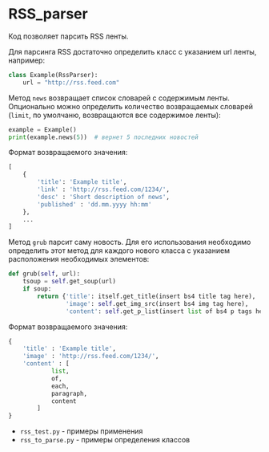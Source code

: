 # RSS_parser

Код позволяет парсить RSS ленты.

Для парсинга RSS достаточно определить класс с указанием url ленты, например:

```python
class Example(RssParser):
    url = "http://rss.feed.com"
```

Метод `news` возвращает список словарей с содержимым ленты. Опционально можно
определить количество возвращаемых словарей (`limit`, по умолчаню, возвращаются
все содержимое ленты):

```python
example = Example()
print(example.news(5))  # вернет 5 последних новостей
```

Формат возвращаемого значения:

```python
[
    {
        'title': 'Example title',
        'link' : 'http://rss.feed.com/1234/',
        'desc' : 'Short description of news',
        'published' : 'dd.mm.yyyy hh:mm'
    }, 
    ... 
]
```

Метод `grub` парсит саму новость. Для его использования необходимо
определить этот метод для каждого нового класса с указанием расположения необходимых элементов:

```python
def grub(self, url):
    tsoup = self.get_soup(url)
    if soup:
        return {'title': itself.get_title(insert bs4 title tag here),
                'image': self.get_img_src(insert bs4 img tag here),
                'content': self.get_p_list(insert list of bs4 p tags here)}
```

Формат возвращаемого значения:

```python
{
    'title' : 'Example title',
    'image' : 'http://rss.feed.com/1234/',
    'content' : [
            list,
            of,
            each,
            paragraph,
            content
        ]
}
```

- `rss_test.py` - примеры применения
- `rss_to_parse.py` - примеры определения классов